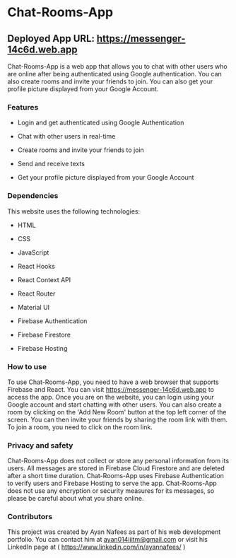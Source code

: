 # Chat-Rooms-App

## Deployed App URL: https://messenger-14c6d.web.app

Chat-Rooms-App is a web app that allows you to chat with other users who are online after being authenticated using Google authentication. You can also create rooms and invite your friends to join. You can also get your profile picture displayed from your Google Account.

### Features

- Login and get authenticated using Google Authentication

- Chat with other users in real-time

- Create rooms and invite your friends to join

- Send and receive texts

- Get your profile picture displayed from your Google Account

### Dependencies

This website uses the following technologies:

- HTML

- CSS

- JavaScript

- React Hooks

- React Context API

- React Router 

- Material UI

- Firebase Authentication

- Firebase Firestore

- Firebase Hosting


### How to use

To use Chat-Rooms-App, you need to have a web browser that supports Firebase and React. You can visit https://messenger-14c6d.web.app to access the app. Once you are on the website, you can login using your Google account and start chatting with other users. You can also create a room by clicking on the 'Add New Room' button at the top left corner of the screen. You can then invite your friends by sharing the room link with them. To join a room, you need to click on the room link.

### Privacy and safety

Chat-Rooms-App does not collect or store any personal information from its users. All messages are stored in Firebase Cloud Firestore and are deleted after a short time duration. Chat-Rooms-App uses Firebase Authentication to verify users and Firebase Hosting to serve the app. Chat-Rooms-App does not use any encryption or security measures for its messages, so please be careful about what you share online.

### Contributors

This project was created by Ayan Nafees as part of his web development portfolio. You can contact him at ayan014iiitm@gmail.com or visit his LinkedIn page at ( https://www.linkedin.com/in/ayannafees/ )
